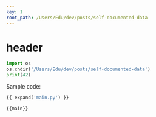 ```yaml
---
key: 1
root_path: /Users/Edu/dev/posts/self-documented-data
---
```


# header

```python hide=true
import os
os.chdir('/Users/Edu/dev/posts/self-documented-data')
print(42)
```

Sample code:

```python id=main
{{ expand('main.py') }}
```

```
{{main}}
```